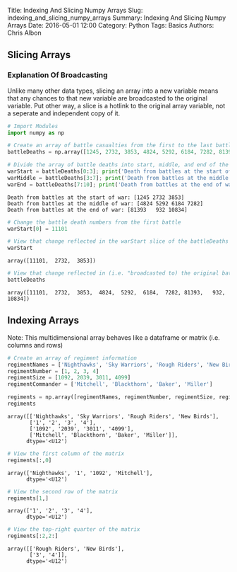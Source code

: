 Title: Indexing And Slicing Numpy Arrays
Slug: indexing_and_slicing_numpy_arrays
Summary: Indexing And Slicing Numpy Arrays
Date: 2016-05-01 12:00
Category: Python
Tags: Basics
Authors: Chris Albon



## Slicing Arrays

### Explanation Of Broadcasting

Unlike many other data types, slicing an array into a new variable means that any chances to that new variable are broadcasted to the original variable. Put other way, a slice is a hotlink to the original array variable, not a seperate and independent copy of it.


```python
# Import Modules
import numpy as np
```


```python
# Create an array of battle casualties from the first to the last battle
battleDeaths = np.array([1245, 2732, 3853, 4824, 5292, 6184, 7282, 81393, 932, 10834])
```


```python
# Divide the array of battle deaths into start, middle, and end of the war
warStart = battleDeaths[0:3]; print('Death from battles at the start of war:', warStart)
warMiddle = battleDeaths[3:7]; print('Death from battles at the middle of war:', warMiddle)
warEnd = battleDeaths[7:10]; print('Death from battles at the end of war:', warEnd)
```

    Death from battles at the start of war: [1245 2732 3853]
    Death from battles at the middle of war: [4824 5292 6184 7282]
    Death from battles at the end of war: [81393   932 10834]



```python
# Change the battle death numbers from the first battle
warStart[0] = 11101
```


```python
# View that change reflected in the warStart slice of the battleDeaths array
warStart
```




    array([11101,  2732,  3853])




```python
# View that change reflected in (i.e. "broadcasted to) the original battleDeaths array
battleDeaths
```




    array([11101,  2732,  3853,  4824,  5292,  6184,  7282, 81393,   932, 10834])



## Indexing Arrays

Note: This multidimensional array behaves like a dataframe or matrix (i.e. columns and rows)


```python
# Create an array of regiment information
regimentNames = ['Nighthawks', 'Sky Warriors', 'Rough Riders', 'New Birds']
regimentNumber = [1, 2, 3, 4]
regimentSize = [1092, 2039, 3011, 4099]
regimentCommander = ['Mitchell', 'Blackthorn', 'Baker', 'Miller']

regiments = np.array([regimentNames, regimentNumber, regimentSize, regimentCommander])
regiments
```




    array([['Nighthawks', 'Sky Warriors', 'Rough Riders', 'New Birds'],
           ['1', '2', '3', '4'],
           ['1092', '2039', '3011', '4099'],
           ['Mitchell', 'Blackthorn', 'Baker', 'Miller']], 
          dtype='<U12')




```python
# View the first column of the matrix
regiments[:,0]
```




    array(['Nighthawks', '1', '1092', 'Mitchell'], 
          dtype='<U12')




```python
# View the second row of the matrix
regiments[1,]
```




    array(['1', '2', '3', '4'], 
          dtype='<U12')




```python
# View the top-right quarter of the matrix
regiments[:2,2:]
```




    array([['Rough Riders', 'New Birds'],
           ['3', '4']], 
          dtype='<U12')


